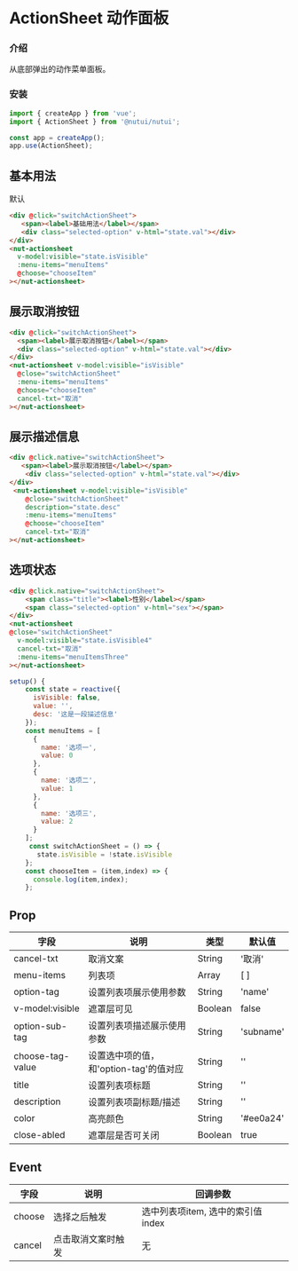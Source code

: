 # ActionSheet 动作面板


### 介绍
从底部弹出的动作菜单面板。

### 安装

``` javascript
import { createApp } from 'vue';
import { ActionSheet } from '@nutui/nutui';

const app = createApp();
app.use(ActionSheet);
```

## 基本用法

默认
``` html
<div @click="switchActionSheet">
   <span><label>基础用法</label></span>
   <div class="selected-option" v-html="state.val"></div>
</div>
<nut-actionsheet
  v-model:visible="state.isVisible"
  :menu-items="menuItems"
  @choose="chooseItem"
></nut-actionsheet>
```

## 展示取消按钮
```html
<div @click="switchActionSheet">
  <span><label>展示取消按钮</label></span>
  <div class="selected-option" v-html="state.val"></div>
</div>
<nut-actionsheet v-model:visible="isVisible" 
  @close="switchActionSheet"
  :menu-items="menuItems"
  @choose="chooseItem"
  cancel-txt="取消"
></nut-actionsheet>
```
## 展示描述信息
```html
<div @click.native="switchActionSheet">
   <span><label>展示取消按钮</label></span>
    <div class="selected-option" v-html="state.val"></div>
</div>
 <nut-actionsheet v-model:visible="isVisible" 
    @close="switchActionSheet"
    description="state.desc"
    :menu-items="menuItems"
    @choose="chooseItem"
    cancel-txt="取消"
></nut-actionsheet>
```

## 选项状态
```html
<div @click.native="switchActionSheet">
    <span class="title"><label>性别</label></span>
    <span class="selected-option" v-html="sex"></span>
</div>
<nut-actionsheet
@close="switchActionSheet"
  v-model:visible="state.isVisible4"
  cancel-txt="取消"
  :menu-items="menuItemsThree"
></nut-actionsheet>
```

```javascript
setup() {
    const state = reactive({
      isVisible: false,
      value: '',
      desc: '这是一段描述信息'
    });
    const menuItems = [
      {
        name: '选项一',
        value: 0
      },
      {
        name: '选项二',
        value: 1
      },
      {
        name: '选项三',
        value: 2
      }
    ];
     const switchActionSheet = () => {
       state.isVisible = !state.isVisible
    };
    const chooseItem = (item,index) => {
      console.log(item,index);
    };

```

## Prop

| 字段             | 说明                                   | 类型    | 默认值    |
|------------------|----------------------------------------|---------|-----------|
| cancel-txt       | 取消文案                               | String  | '取消'    |
| menu-items       | 列表项                                 | Array   | [ ]       |
| option-tag       | 设置列表项展示使用参数                 | String  | 'name'    |
| v-model:visible       | 遮罩层可见                             | Boolean | false     |
| option-sub-tag   | 设置列表项描述展示使用参数             | String  | 'subname' |
| choose-tag-value | 设置选中项的值，和'option-tag'的值对应 | String  | ''        |
| title            | 设置列表项标题                         | String  | ''        |
| description      | 设置列表项副标题/描述                  | String  | ''        |
| color            | 高亮颜色                               | String  | '#ee0a24' |
| close-abled      | 遮罩层是否可关闭                       | Boolean | true      |


## Event

| 字段   | 说明               | 回调参数                          |
|--------|--------------------|-----------------------------------|
| choose | 选择之后触发       | 选中列表项item, 选中的索引值index |
| cancel | 点击取消文案时触发 | 无                                |